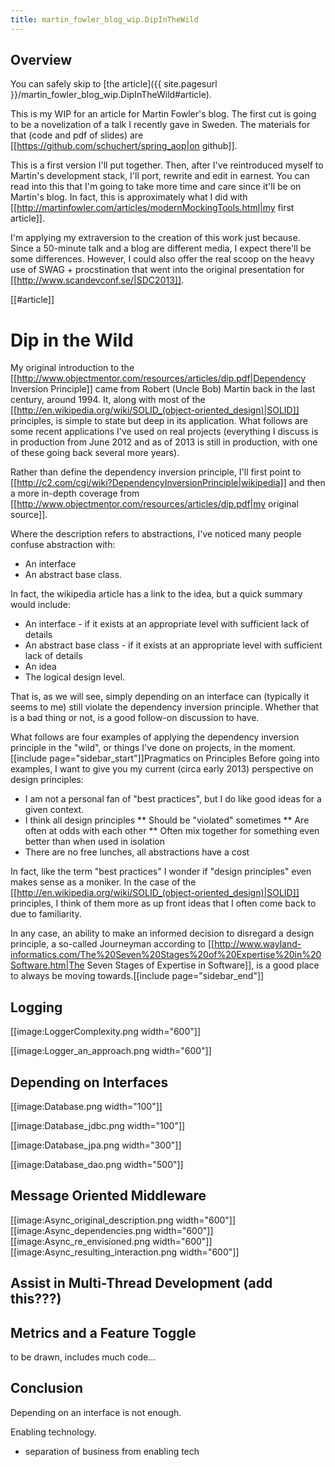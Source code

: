 ```yaml
---
title: martin_fowler_blog_wip.DipInTheWild
---
```

## Overview
You can safely skip to [the article]({{ site.pagesurl }}/martin_fowler_blog_wip.DipInTheWild#article).

This is my WIP for an article for Martin Fowler's blog. The first cut is going to be a novelization of a talk I recently gave in Sweden. The materials for that (code and pdf of slides) are [[https://github.com/schuchert/spring_aop|on github]].

This is a first version I'll put together. Then, after I've reintroduced myself to Martin's development stack, I'll port, rewrite and edit in earnest. You can read into this that I'm going to take more time and care since it'll be on Martin's blog. In fact, this is approximately what I did with [[http://martinfowler.com/articles/modernMockingTools.html|my first article]].

I'm applying my extraversion to the creation of this work just because. Since a 50-minute talk and a blog are different media, I expect there'll be some differences. However, I could also offer the real scoop on the heavy use of SWAG + procstination that went into the original presentation for [[http://www.scandevconf.se/|SDC2013]].

[[#article]]
# Dip in the Wild
My original introduction to the  [[http://www.objectmentor.com/resources/articles/dip.pdf|Dependency Inversion Principle]] came from Robert (Uncle Bob) Martin back in the last century, around 1994. It, along with most of the [[http://en.wikipedia.org/wiki/SOLID_(object-oriented_design)|SOLID]] principles, is simple to state but deep in its application. What follows are some recent applications I've used on real projects (everything I discuss is in production from June 2012 and as of 2013 is still in production, with one of these going back several more years).

Rather than define the dependency inversion principle, I'll first point to [[http://c2.com/cgi/wiki?DependencyInversionPrinciple|wikipedia]] and then a more in-depth coverage from [[http://www.objectmentor.com/resources/articles/dip.pdf|my original source]].

Where the description refers to abstractions, I've noticed many people confuse abstraction with:
* An interface
* An abstract base class.

In fact, the wikipedia article has a link to the idea, but a quick summary would include:
* An interface - if it exists at an appropriate level with sufficient lack of details
* An abstract base class - if it exists at an appropriate level with sufficient lack of details
* An idea
* The logical design level.

That is, as we will see, simply depending on an interface can (typically it seems to me) still violate the dependency inversion principle. Whether that is a bad thing or not, is a good follow-on discussion to have.

What follows are four examples of applying the dependency inversion principle in the "wild", or things I've done on projects, in the moment. 
[[include page="sidebar_start"]]<span class="sidebar_title">Pragmatics on Principles</span>
Before going into examples, I want to give you my current (circa early 2013) perspective on design principles:
* I am not a personal fan of "best practices", but I do like good ideas for a given context.
* I think all design principles
** Should be "violated" sometimes
** Are often at odds with each other
** Often mix together for something even better than when used in isolation
* There are no free lunches, all abstractions have a cost

In fact, like the term "best practices" I wonder if "design principles" even makes sense as a moniker. In the case of the [[http://en.wikipedia.org/wiki/SOLID_(object-oriented_design)|SOLID]] principles, I think of them more as up front ideas that I often come back to due to familiarity.

In any case, an ability to make an informed decision to disregard a design principle, a so-called Journeyman according to [[http://www.wayland-informatics.com/The%20Seven%20Stages%20of%20Expertise%20in%20Software.htm|The Seven Stages of Expertise in Software]], is a good place to always be moving towards.[[include page="sidebar_end"]]
## Logging
[[image:LoggerComplexity.png width="600"]]

[[image:Logger_an_approach.png width="600"]]

## Depending on Interfaces
[[image:Database.png width="100"]]

[[image:Database_jdbc.png width="100"]]

[[image:Database_jpa.png width="300"]]

[[image:Database_dao.png width="500"]]

## Message Oriented Middleware
[[image:Async_original_description.png width="600"]]
[[image:Async_dependencies.png width="600"]]
[[image:Async_re_envisioned.png width="600"]]
[[image:Async_resulting_interaction.png width="600"]]

## Assist in Multi-Thread Development (add this???)

## Metrics and a Feature Toggle

to be drawn, includes much code...

## Conclusion

Depending on an interface is not enough.

Enabling technology.
* separation of business from enabling tech